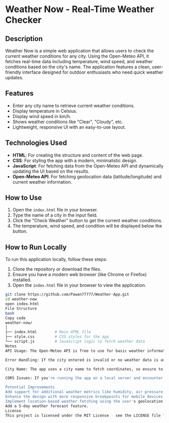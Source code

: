 # Weather Now - Real-Time Weather Checker

## Description

Weather Now is a simple web application that allows users to check the current weather conditions for any city. Using the Open-Meteo API, it fetches real-time data including temperature, wind speed, and weather conditions based on the city's name. The application features a clean, user-friendly interface designed for outdoor enthusiasts who need quick weather updates.

## Features

- Enter any city name to retrieve current weather conditions.
- Display temperature in Celsius.
- Display wind speed in km/h.
- Shows weather conditions like "Clear", "Cloudy", etc.
- Lightweight, responsive UI with an easy-to-use layout.

## Technologies Used

- **HTML**: For creating the structure and content of the web page.
- **CSS**: For styling the app with a modern, minimalistic design.
- **JavaScript**: For fetching data from the Open-Meteo API and dynamically updating the UI based on the results.
- **Open-Meteo API**: For fetching geolocation data (latitude/longitude) and current weather information.

## How to Use

1. Open the `index.html` file in your browser.
2. Type the name of a city in the input field.
3. Click the "Check Weather" button to get the current weather conditions.
4. The temperature, wind speed, and condition will be displayed below the button.

## How to Run Locally

To run this application locally, follow these steps:

1. Clone the repository or download the files.
2. Ensure you have a modern web browser (like Chrome or Firefox) installed.
3. Open the `index.html` file in your browser to view the application.

```bash
git clone https://github.com/Pawan77777/Weather-App.git
cd weather-now
open index.html
File Structure
bash
Copy code
weather-now/
│
├── index.html        # Main HTML file
├── style.css         # CSS styles for the app
└── script.js         # JavaScript logic to fetch weather data
Notes
API Usage: The Open-Meteo API is free to use for basic weather information. However, depending on your usage, there might be rate limits. Please refer to Open-Meteo API Documentation for further details.

Error Handling: If the city entered is invalid or no weather data is available, the app will display an error message. Ensure that you are typing the city name correctly.

City Name: The app uses a city name to fetch coordinates, so ensure to use the correct and well-known city names for better results.

CORS Issues: If you're running the app on a local server and encounter CORS issues, you may need to configure CORS headers on your server or use a CORS proxy for development purposes.

Potential Improvements
Add support for additional weather metrics like humidity, air pressure, or sunrise/sunset times.
Enhance the design with more responsive breakpoints for mobile devices.
Implement location-based weather fetching using the user's geolocation.
Add a 5-day weather forecast feature.
License
This project is licensed under the MIT License - see the LICENSE file for details.
